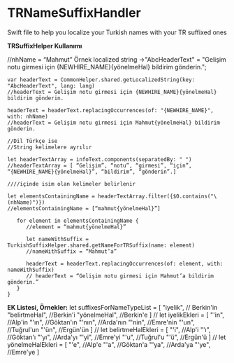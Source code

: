 # TRNameSuffixHandler
Swift file to help you localize your Turkish names with your TR suffixed ones


**TRSuffixHelper Kullanımı**

//nhName = “Mahmut”
Örnek localized string ->"AbcHeaderText" = "Gelişim notu girmesi için {NEWHIRE_NAME}{yönelmeHal} bildirim gönderin.";
```
var headerText = CommonHelper.shared.getLocalizedString(key: "AbcHeaderText", lang: lang)
//headerText = Gelişim notu girmesi için {NEWHIRE_NAME}{yönelmeHal} bildirim gönderin.

headerText = headerText.replacingOccurrences(of: "{NEWHIRE_NAME}", with: nhName)
//headerText = Gelişim notu girmesi için Mahmut{yönelmeHal} bildirim gönderin.

//Dil Türkçe ise
//String kelimelere ayrılır

let headerTextArray = infoText.components(separatedBy: " ")
//headerTextArray = [ “Gelişim”, “notu”, “girmesi”, “için”, “{NEWHIRE_NAME}{yönelmeHal}”, “bildirim”, “gönderin”.]

////içinde isim olan kelimeler belirlenir

let elementsContainingName = headerTextArray.filter({$0.contains("\(nhName)")})
//elementsContainingName = [“mahmut{yönelmeHal}”]
            
   for element in elementsContainingName {
      //element = “mahmut{yönelmeHal}”
     
      let nameWithSuffix = TurkishSuffixHelper.shared.getNameForTRSuffix(name: element)
      //nameWithSuffix = “Mahmut’a”

      headerText = headerText.replacingOccurrences(of: element, with: nameWithSuffix)
      // headerText = “Gelişim notu girmesi için Mahmut’a bildirim gönderin.”
   }
}
```

**EK Listesi, Örnekler:**
let suffixesForNameTypeList = [
   "iyelik", //   Berkin'in
   "belirtmeHal",   //Berkin'i
   "yönelmeHal",   //Berkin'e
]
//
let iyelikEkleri = [
   "'in",   //Alp'in
   "'ın",   //Göktan'ın
   "'nın",   //Arda'nın
   "'nin",   //Emre'nin
   "'un",   //Tuğrul'un
   "'ün",   //Ergün'ün
]
//
let belirtmeHalEkleri = [
   "'i",   //Alp'i
   "'ı",   //Göktan'ı
   "'yı",   //Arda'yı
   "'yi",   //Emre'yi
   "'u",   //Tuğrul'u
   "'ü",   //Ergün'ü
]
//
let yönelmeHalEkleri = [
   "'e",  //Alp'e
   "'a",   //Göktan'a
   "'ya",  //Arda'ya
   "'ye",   //Emre'ye
]

